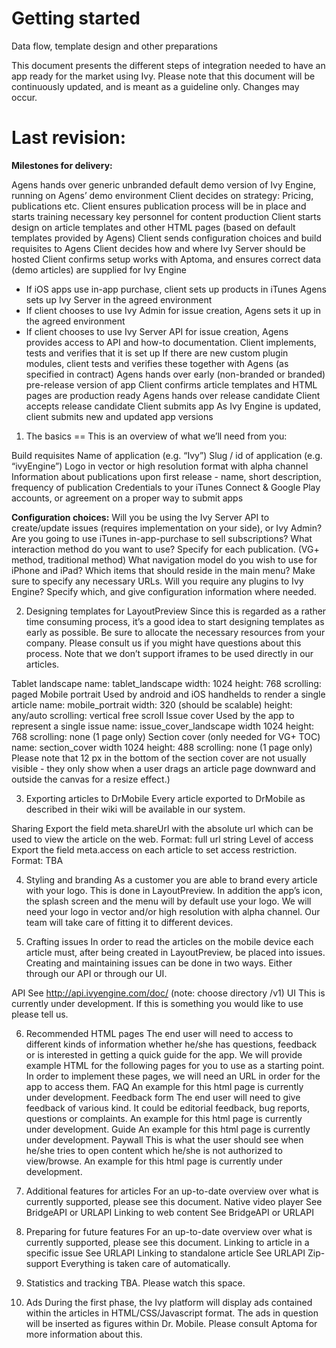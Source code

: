 Getting started
=
Data flow, template design and other preparations

This document presents the different steps of integration needed to have an app ready for the market using Ivy. Please note that this document will be continuously updated, and is meant as a guideline only. Changes may occur. 

Last revision:
=
<b>Milestones for delivery:</b>

Agens hands over generic unbranded default demo version of Ivy Engine, running on Agens’ demo environment
Client decides on strategy: Pricing, publications etc.
Client ensures publication process will be in place and starts training necessary key personnel for content production
Client starts design on article templates and other HTML pages (based on default templates provided by Agens)
Client sends configuration choices and build requisites to Agens
Client decides how and where Ivy Server should be hosted
Client confirms setup works with Aptoma, and ensures correct data (demo articles) are supplied for Ivy Engine
- If iOS apps use in-app purchase, client sets up products in iTunes
Agens sets up Ivy Server in the agreed environment
- If client chooses to use Ivy Admin for issue creation, Agens sets it up in the agreed environment
- If client chooses to use Ivy Server API for issue creation, Agens provides access to API and how-to documentation. Client implements, tests and verifies that it is set up
If there are new custom plugin modules, client tests and verifies these together with Agens (as specified in contract)
Agens hands over early (non-branded or branded) pre-release version of app
Client confirms article templates and HTML pages are production ready 
Agens hands over release candidate
Client accepts release candidate
Client submits app
As Ivy Engine is updated, client submits new and updated app versions

1. The basics
==
This is an overview of what we’ll need from you:

Build requisites
Name of application (e.g. “Ivy”)
Slug / id of application (e.g. “ivyEngine”)
Logo in vector or high resolution format with alpha channel
Information about publications upon first release - name, short description, frequency of publication
Credentials to your iTunes Connect & Google Play accounts, or agreement on a proper way to submit apps

<b>Configuration choices:</b>
Will you be using the Ivy Server API to create/update issues (requires implementation on your side), or Ivy Admin?
Are you going to use iTunes in-app-purchase to sell subscriptions? 
What  interaction method do you want to use? Specify for each publication. (VG+ <rename> method, traditional method) 
What navigation model do you wish to use for iPhone and iPad?
Which items that should reside in the main menu? Make sure to specify any necessary URLs.
Will you require any plugins to Ivy Engine? Specify which, and give configuration information where needed.


2. Designing templates for LayoutPreview
Since this is regarded as a rather time consuming process, it’s a good idea to start designing templates as early as possible. Be sure to allocate the necessary resources from your company. Please consult us if you might have questions about this process. Note that we don’t support iframes to be used directly in our articles. 

Tablet landscape
name: tablet_landscape
width: 1024
height: 768
scrolling: paged
Mobile portrait
Used by android and iOS handhelds to render a single article
name: mobile_portrait
width: 320 (should be scalable)
height: any/auto
scrolling: vertical free scroll
Issue cover
Used by the app to represent a single issue
name: issue_cover_landscape
width 1024
height: 768
scrolling: none (1 page only)
Section cover (only needed for VG+ <rename> TOC)
name: section_cover
width 1024
height: 488 
scrolling: none (1 page only)
Please note that 12 px in the bottom of the section cover are not usually visible - they only show when a user drags an article page downward and outside the canvas for a resize effect.)


3. Exporting articles to DrMobile
Every article exported to DrMobile as described in their wiki will be available in our system. 

Sharing
Export the field meta.shareUrl with the absolute url which can be used to view the article on the web.
Format: full url string
Level of access
Export the field meta.access on each article to set access restriction. 
Format: TBA


4. Styling and branding
As a customer you are able to brand every article with your logo. This is done in LayoutPreview. In addition the app’s icon, the splash screen and the menu will by default use your logo. We will need your logo in vector and/or high resolution with alpha channel. Our team will take care of fitting it to different devices.


5. Crafting issues
In order to read the articles on the mobile device each article must, after being created in LayoutPreview, be placed into issues. Creating and maintaining issues can be done in two ways. Either through our API or through our UI.

API
See http://api.ivyengine.com/doc/ (note: choose directory /v1)
UI
This is currently under development. If this is something you would like to use please tell us.


6. Recommended HTML pages
The end user will need to access to different kinds of information whether he/she has questions, feedback or is interested in getting a quick guide for the app. We will provide example HTML for the following pages for you to use as a starting point. In order to implement these pages, we will need an URL in order for the app to access them.
FAQ
An example for this html page is currently under development.
Feedback form
The end user will need to give feedback of various kind. It could be editorial feedback, bug reports, questions or complaints. An example for this html page is currently under development.
Guide
An example for this html page is currently under development.
Paywall
This is what the user should see when he/she tries to open content which he/she is not authorized to view/browse. An example for this html page is currently under development.


7. Additional features for articles
For an up-to-date overview over what is currently supported, please see this document.
Native video player
See BridgeAPI or URLAPI
Linking to web content
See BridgeAPI or URLAPI


8. Preparing for future features
For an up-to-date overview over what is currently supported, please see this document.
Linking to article in a specific issue
See URLAPI
Linking to standalone article
See URLAPI
Zip-support
Everything is taken care of automatically.


9. Statistics and tracking
TBA. Please watch this space.


10. Ads
During the first phase, the Ivy platform will display ads contained within the articles in HTML/CSS/Javascript format. The ads in question will be inserted as figures within Dr. Mobile. Please consult Aptoma for more information about this.
